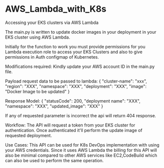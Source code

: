 # AWS_Lambda_with_K8s
Accessing your EKS clusters via AWS Lambda

The main.py is written to update docker images in your deployment in your EKS cluster using AWS Lambda.

Initially for the function to work you must provide permissions for you Lambda execution role to access your EKS Clusters and also to give permissions in Auth configmap of Kubernetes.

Modifications required: Kindly update your AWS account ID in the main.py file.

Payload request data to be passed to lambda:
{
  "cluster-name": "xxx",
  "region": "XXX",
  "namespace": "XXX",
  "deployment": "XXX",
  "image": "Docker Image to be updated"
}

Response Model:
{
  "statusCode": 200,
  "deployment name": "XXX",
  "namespace": "XXX",
  "updated_image": "XXX"
}

If any of requested parameter is incorrect the api will return 404 response.

Workflow:
 The API will request a token from your EKS cluster for authentication. Once authenticated it'll perform the update image of requested deployment.
 
 
 Use Cases:
 This API can be used for K8s DevOps implementation with using your AWS credentials. Since it uses AWS Lambda the billing for this API will also be minimal compared to other AWS services like EC2,CodeBuild which can also be used to perform the same operation.
